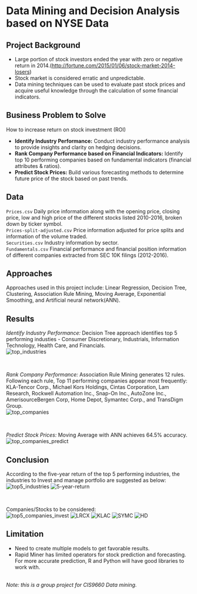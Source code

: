# Data Mining and Decision Analysis based on NYSE Data
## Project Background
* Large portion of stock investors ended the year with zero or negative return in 2014.(http://fortune.com/2015/01/06/stock-market-2014-losers)
* Stock market is considered erratic and unpredictable.
* Data mining techniques can be used to evaluate past stock prices and acquire useful knowledge through the calculation of some financial indicators.
## Business Problem to Solve
How to increase return on stock investment (ROI)
* __Identify Industry Performance:__ Conduct industry performance analysis to provide insights and clarity on hedging decisions. 
* __Rank Company Performance based on Financial Indicators:__ Identify top 10 performing companies based on fundamental indicators (financial attributes & ratios). 
* __Predict Stock Prices:__ Build  various forecasting methods to determine future price of the stock based on past trends.
## Data
`Prices.csv` Daily price information along with the opening price, closing price, low and  high price of the different stocks listed 2010-2016, broken down by ticker symbol.<br>
`Prices-split-adjusted.csv` Price information adjusted for price splits and information of the volume traded.<br>
`Securities.csv` Industry information by sector.<br>
`Fundamentals.csv` Financial performance and financial position information of different companies extracted from SEC 10K filings (2012-2016).
## Approaches
Approaches used in this project include: Linear Regression, Decision Tree, Clustering, Association Rule Mining, Moving Average, Exponential Smoothing, and Artificial neural network(ANN).
## Results
_Identify Industry Performance:_ Decision Tree approach identifies top 5 performing industies - Consumer Discretionary, Industrials, Information Technology, Health Care, and Financials.<br>
![top_industries](https://github.com/erinqhu/stock-price-RapidMiner/blob/master/results/top_industries.png)

<br>

_Rank Company Performance:_ Association Rule Mining generates 12 rules. Following each rule, Top 11 performing companies appear most frequently: KLA-Tencor Corp., Michael Kors Holdings, Cintas Corporation, Lam Research, Rockwell Automation Inc., Snap-On Inc., AutoZone Inc., AmerisourceBergen Corp, Home Depot, Symantec Corp., and TransDigm Group.<br>
![top_companies](https://github.com/erinqhu/stock-price-RapidMiner/blob/master/results/top_companies.png)

<br>

_Predict Stock Prices:_ Moving Average with ANN achieves 64.5% accuracy.
![top_companies_predict](https://github.com/erinqhu/stock-price-RapidMiner/blob/master/results/top_companies_predict.png)
## Conclusion
According to the five-year return of the top 5 performing industries, the industries to Invest and manage portfolio are suggested as below:<br>
![top5_industries](https://github.com/erinqhu/stock-price-RapidMiner/blob/master/results/top5_industries.png)
![5-year-return](https://github.com/erinqhu/stock-price-RapidMiner/blob/master/results/5-year-return.png)

<br>

Companies/Stocks to be considered:<br>
![top5_companies_invest](https://github.com/erinqhu/stock-price-RapidMiner/blob/master/results/top5_companies_invest.png)
![LRCX](https://github.com/erinqhu/stock-price-RapidMiner/blob/master/results/LRCX.png)
![KLAC](https://github.com/erinqhu/stock-price-RapidMiner/blob/master/results/KLAC.png)
![SYMC](https://github.com/erinqhu/stock-price-RapidMiner/blob/master/results/SYMC.png)
![HD](https://github.com/erinqhu/stock-price-RapidMiner/blob/master/results/HD.png)

## Limitation
* Need to create multiple models to get favorable results.
* Rapid Miner has limited operators for stock prediction and forecasting. For more accurate prediction, R and Python will have good libraries to work with.<br><br>

_Note: this is a group project for CIS9660 Data mining._
